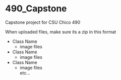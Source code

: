 # 490_Capstone
Capstone project for CSU Chico 490

When uploaded files, make sure its a zip in this format
* Class Name
  * image files
* Class Name
  * image files
* Class Name
  * image files  
etc...
